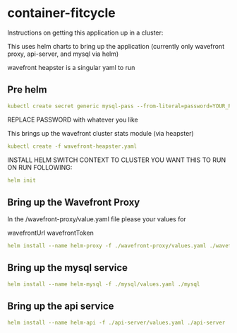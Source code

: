 # container-fitcycle

Instructions on getting this application up in a cluster:

This uses helm charts to bring up the application
(currently only wavefront proxy, api-server, and mysql via helm)

wavefront heapster is a singular yaml to run

## Pre helm

```yaml
kubectl create secret generic mysql-pass --from-literal=password=YOUR_PASSWORD
```

REPLACE PASSWORD with whatever you like

This brings up the wavefront cluster stats module (via heapster)

```yaml
kubectl create -f wavefront-heapster.yaml
```

INSTALL HELM 
SWITCH CONTEXT TO CLUSTER YOU WANT THIS TO RUN ON
RUN FOLLOWING:

```yaml
helm init
```
 
## Bring up the Wavefront Proxy

In the /wavefront-proxy/value.yaml file please your values for

wavefrontUrl
wavefrontToken

```yaml
helm install --name helm-proxy -f ./wavefront-proxy/values.yaml ./wavefront-proxy 
```

## Bring up the mysql service

```yaml
helm install --name helm-mysql -f ./mysql/values.yaml ./mysql
```

## Bring up the api service

```yaml
helm install --name helm-api -f ./api-server/values.yaml ./api-server
```




